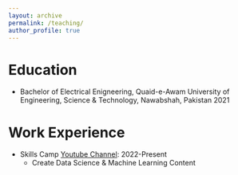 ```yaml
---
layout: archive
permalink: /teaching/
author_profile: true
---
```




# Education

* Bachelor of Electrical Enigneering, Quaid-e-Awam University of Engineering, Science & Technology, Nawabshah, Pakistan 2021

# Work Experience


* Skills Camp [Youtube Channel](https://www.youtube.com/@skillscamp/featured): 2022-Present
  * Create Data Science & Machine Learning Content
  